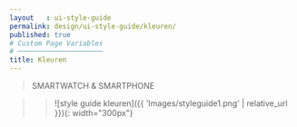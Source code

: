 ```yaml
---
layout   : ui-style-guide
permalink: design/ui-style-guide/kleuren/
published: true
# Custom Page Variables
# ─────────────────────
title: Kleuren
---
```


>SMARTWATCH & SMARTPHONE

>>![style guide kleuren]({{ 'Images/styleguide1.png' | relative_url }}){: width="300px"}